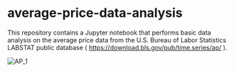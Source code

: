 # average-price-data-analysis

This repository contains a Jupyter notebook that performs basic data analysis on the average price data from the U.S. Bureau of Labor Statistics LABSTAT public database ( https://download.bls.gov/pub/time.series/ap/ ).

![AP_1](https://user-images.githubusercontent.com/48504431/179451615-b3afbce3-aa81-4017-9075-69cd4bc1ac0e.png)
